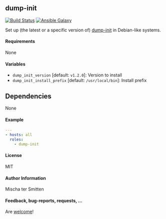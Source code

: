 ## dump-init

[![Build Status](https://travis-ci.org/Oefenweb/ansible-dump-init.svg?branch=master)](https://travis-ci.org/Oefenweb/ansible-dump-init) [![Ansible Galaxy](http://img.shields.io/badge/ansible--galaxy-dump--init-blue.svg)](https://galaxy.ansible.com/Oefenweb/dump-init/)

Set up (the latest or a specific version of) [dump-init](https://github.com/Yelp/dumb-init) in Debian-like systems.

#### Requirements

None

#### Variables

* `dump_init_version` [default: `v1.2.0`]: Version to install
* `dump_init_install_prefix` [default: `/usr/local/bin`]: Install prefix

## Dependencies

None

#### Example

```yaml
---
- hosts: all
  roles:
    - dump-init
```

#### License

MIT

#### Author Information

Mischa ter Smitten

#### Feedback, bug-reports, requests, ...

Are [welcome](https://github.com/Oefenweb/ansible-dump-init/issues)!
